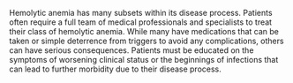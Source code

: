 Hemolytic anemia has many subsets within its disease process. Patients often require a full team of medical professionals and specialists to treat their class of hemolytic anemia. While many have medications that can be taken or simple deterrence from triggers to avoid any complications, others can have serious consequences. Patients must be educated on the symptoms of worsening clinical status or the beginnings of infections that can lead to further morbidity due to their disease process.